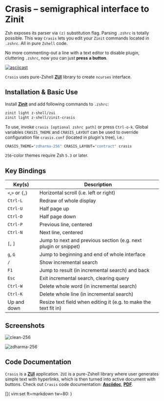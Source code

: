 # Crasis – semigraphical interface to Zinit

Zsh exposes its parser via `(z)` substitution flag. Parsing `.zshrc` is totally
possible. This way `Crasis` lets you edit your `Zinit` commands located in
`.zshrc`. All in pure `Zshell` code.

No more commenting-out a line with a text editor to disable plugin, cluttering
`.zshrc`, now you can just **press a button**.

[![asciicast](https://asciinema.org/a/147225.png)](https://asciinema.org/a/147225)

`Crasis` uses pure-Zshell [**ZUI**](http://github.com/z-shell/zui/) library to
create `ncurses` interface.

## Installation & Basic Use

Install [**Zinit**](https://github.com/z-shell/zinit) and add following
commands to `.zshrc`:

```SystemVerilog
zinit light z-shell/zui
zinit light z-shell/zinit-crasis
```

To use, invoke `crasis [optional zshrc path]` or press `Ctrl-o-k`. Global
variables `CRASIS_THEME` and `CRASIS_LAYOUT` can be used to override
configuration file `crasis.conf` (located in plugin's tree), i.e.:

```SystemVerilog
CRASIS_THEME="zdharma-256" CRASIS_LAYOUT="contract" crasis
```

`256`-color themes require Zsh `5.3` or later.

## Key Bindings

| Key(s)             | Description                                                      |
|--------------------|------------------------------------------------------------------|
| `<`,`>` or `{`,`}` | Horizontal scroll (i.e. left or right)                           |
| `Ctrl-L`           | Redraw of whole display                                          |
| `Ctrl-U`           | Half page up                                                     |
| `Ctrl-D`           | Half page down                                                   |
| `Ctrl-P`           | Previous line, centered                                          |
| `Ctrl-N`           | Next line, centered                                              |
| `[`, `]`           | Jump to next and previous section (e.g. next plugin or snippet)  |
| `g`, `G`           | Jump to beginning and end of whole interface                     |
| `/`                | Show incremental search                                          |
| `F1`               | Jump to result (in incremental search) and back                  |
| `Esc`              | Exit incremental search, clearing query                          |
| `Ctrl-W`           | Delete whole word (in incremental search)                        |
| `Ctrl-K`           | Delete whole line (in incremental search)                        |
| Up and down        | Resize text field when editing it (e.g. to make the text fit in) |

## Screenshots

![clean-256](https://raw.githubusercontent.com/z-shell/zinit-crasis/main/themes/screenshots/clean-256.png)

![zdharma-256](https://raw.githubusercontent.com/z-shell/zinit-crasis/main/themes/screenshots/zdharma-256.png)

## Code Documentation

`Crasis` is a [**ZUI**](http://github.com/z-shell/zui/) application. `ZUI` is a
pure-Zshell library where user generates simple text with hyperlinks, which is
then turned into active document with buttons. Check out `Crasis` code
documentation:
[**Asciidoc**](https://github.com/z-shell/zinit-crasis/blob/main/zsdoc/crasis.adoc),
[**PDF**](http://z-shell.github.io/zinit-crasis/crasis.pdf).

[]( vim:set ft=markdown tw=80: )
